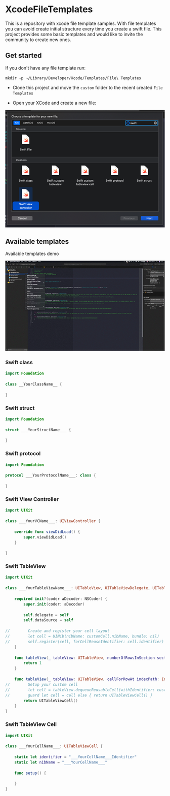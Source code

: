 # XcodeFileTemplates
This is a repository with xcode file template samples. With file templates you can avoid create initial structure every time you create a swift file. This project provides some basic templates and would like to invite the community to create new ones.

## Get started

If you don't have any file template run:

`mkdir -p ~/Library/Developer/Xcode/Templates/File\ Templates`

* Clone this project and move the `custom` folder to the recent created `File Templates`

* Open your XCode and create a new file: 

<p>
<img src="https://github.com/gabe351/XcodeFileTemplates/blob/master/screenshots/Screen%20Shot%202019-04-18%20at%2009.41.19.png">
</p>

## Available templates

Available templates demo

<p>
<img src="https://github.com/gabe351/XcodeFileTemplates/blob/master/screenshots/fileTemplateCreation.gif">
</p>

### Swift class

```swift
import Foundation

class __YourClassName__ {
    
}

```

### Swift struct

```swift
import Foundation

struct ___YourStructName___ {
    
}
```

### Swift protocol

```swift
import Foundation

protocol ___YourProtocolName___: class {
    
}
```

### Swift View Controller

```swift
import UIKit

class ___YourVCName___: UIViewController {
    
    override func viewDidLoad() {
        super.viewDidLoad()
    }
    
}
```

### Swift TableView

```swift
import UIKit

class ___YourTableViewName___: UITableView, UITableViewDelegate, UITableViewDataSource {
    
    required init?(coder aDecoder: NSCoder) {
        super.init(coder: aDecoder)
        
        self.delegate = self
        self.dataSource = self
        
//        Create and register your cell layout
//        let cell = UINib(nibName: customCell.nibName, bundle: nil)
//        self.register(cell, forCellReuseIdentifier: cell.identifier)
    }
    
    func tableView(_ tableView: UITableView, numberOfRowsInSection section: Int) -> Int {
        return 1
    }
    
    func tableView(_ tableView: UITableView, cellForRowAt indexPath: IndexPath) -> UITableViewCell {
//        Setup your custom cell
//        let cell = tableView.dequeueReusableCell(withIdentifier: customCell.identifier, for: indexPath) as? CustomCell
//        guard let cell = cell else { return UITableViewCell() }        
        return UITableViewCell()
    }
}
```

### Swift TableView Cell

```swift
import UIKit

class ___YourCellName___: UITableViewCell {
    
    static let identifier = "___YourCellName___Identifier"
    static let nibName = "___YourCellName___"
    
    func setup() {
        
    }
}
```






